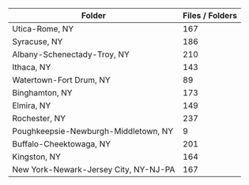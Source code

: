 | Folder                                |   Files / Folders |
|---------------------------------------|-------------------|
| Utica-Rome, NY                        |               167 |
| Syracuse, NY                          |               186 |
| Albany-Schenectady-Troy, NY           |               210 |
| Ithaca, NY                            |               143 |
| Watertown-Fort Drum, NY               |                89 |
| Binghamton, NY                        |               173 |
| Elmira, NY                            |               149 |
| Rochester, NY                         |               237 |
| Poughkeepsie-Newburgh-Middletown, NY  |                 9 |
| Buffalo-Cheektowaga, NY               |               201 |
| Kingston, NY                          |               164 |
| New York-Newark-Jersey City, NY-NJ-PA |               167 |
